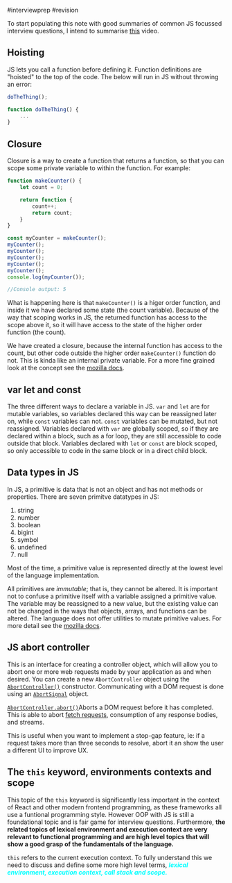 #interviewprep #revision

To start populating this note with good summaries of common JS focussed interview questions, I intend to summarise [this](https://www.youtube.com/watch?v=AHbAAnt9qsY&list=PLlrrMbxpJkWyAaYYbPsgrebF94E0Ndwq9&index=3&t=369s) video.

## Hoisting
JS lets you call a function before defining it. Function definitions are "hoisted" to the top of the code. The below will run in JS without throwing an error:
```javascript
doTheThing();

function doTheThing() {
	...
}
```

## Closure
Closure is a way to create a function that returns a function, so that you can scope some private variable to within the function. For example:
```javascript
function makeCounter() {
	let count = 0;

	return function {
		count++;
		return count;
	}
}

const myCounter = makeCounter();
myCounter();
myCounter();
myCounter();
myCounter();
myCounter();
console.log(myCounter());

//Console output: 5
```
What is happening here is that `makeCounter()` is a higer order function, and inside it we have declared some state (the count variable). Because of the way that scoping works in JS, the returned function has access to the scope above it, so it will have access to the state of the higher order function (the count).

We have created a closure, because the internal function has access to the count, but other code outside the higher order `makeCounter()` function do not. This is kinda like an internal private variable. For a more fine grained look at the concept see the [mozilla docs](https://developer.mozilla.org/en-US/docs/Web/JavaScript/Closures).

## var let and const
The three different ways to declare a variable in JS. `var` and `let` are for mutable variables, so variables declared this way can be reassigned later on, while `const` variables can not. `const` variables can be mutated, but not reassigned. Variables declared with `var` are globally scoped, so if they are declared within a block, such as a for loop, they are still accessible to code outside that block. Variables declared with `let` or `const` are block scoped, so only accessible to code in the same block or in a direct child block.

## Data types in JS
In JS, a primitive is data that is not an object and has not methods or properties. There are seven primitve datatypes in JS:
1. string
2. number
3. boolean
4. bigint
5. symbol
6. undefined
7. null

Most of the time, a primitive value is represented directly at the lowest level of the language implementation.

All primitives are _immutable_; that is, they cannot be altered. It is important not to confuse a primitive itself with a variable assigned a primitive value. The variable may be reassigned to a new value, but the existing value can not be changed in the ways that objects, arrays, and functions can be altered. The language does not offer utilities to mutate primitive values. For more detail see the [mozilla docs](https://developer.mozilla.org/en-US/docs/Web/JavaScript/Data_structures).

## JS abort controller
This is an interface for creating a controller object, which will allow you to abort one or more web requests made by your application as and when desired. You can create a new `AbortController` object using the [`AbortController()`](https://developer.mozilla.org/en-US/docs/Web/API/AbortController/AbortController "AbortController()") constructor. Communicating with a DOM request is done using an [`AbortSignal`](https://developer.mozilla.org/en-US/docs/Web/API/AbortSignal) object.

[`AbortController.abort()`](https://developer.mozilla.org/en-US/docs/Web/API/AbortController/abort)Aborts a DOM request before it has completed. This is able to abort [fetch requests](https://developer.mozilla.org/en-US/docs/Web/API/fetch), consumption of any response bodies, and streams.

This is useful when you want to implement a stop-gap feature, ie: if a request takes more than three seconds to resolve, abort it an show the user a different UI to improve UX.

## The `this` keyword, environments contexts and scope
This topic of the `this` keyword is significantly less important in the context of React and other modern frontend programming, as these frameworks all use a funtional programming style. However OOP with JS is still a foundational topic and is fair game for interview questions. Furthermore, **the related topics of lexical environment and execution context are very relevant to functional programming and are high level topics that will show a good grasp of the fundamentals of the language.**

`this` refers to the current execution context. To fully understand this we need to discuss and define some more high level terms, <span style="color: cyan; font-weight: bold; font-style: italic;">lexical environment, execution context, call stack and scope.</span>

